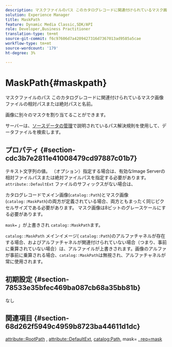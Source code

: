```yaml
---
description: マスクファイルのパス このカタログレコードに関連付けられているマスク画像ファイルの相対パスまたは絶対パスと名前。
solution: Experience Manager
title: MaskPath
feature: Dynamic Media Classic,SDK/API
role: Developer,Business Practitioner
translation-type: tm+mt
source-git-commit: f6c97606d7a4209427316d7367013ad9585a5cae
workflow-type: tm+mt
source-wordcount: '179'
ht-degree: 3%

---
```



# MaskPath{#maskpath}

マスクファイルのパス このカタログレコードに関連付けられているマスク画像ファイルの相対パスまたは絶対パスと名前。

画像に別々のマスクを割り当てることができます。

サーバーは、[ソースデータの管理](/help/aem-is-ir-api/is-api/image-serving-api-ref/c-configuration-and-administration/c-configuration-and-administration.md)で説明されているパス解決規則を使用して、データファイルを検索します。

## プロパティ {#section-cdc3b7e2811e41008479cd97887c01b7}

テキスト文字列の値。 （オプション）指定する場合は、有効なImage Serverの相対ファイルパスまたは絶対ファイルパスを指定する必要があります。 `attribute::DefaultExt` ファイルのサフィックスがない場合は、

カタログレコードでメイン画像(`catalog::Path`)とマスク画像(`catalog::MaskPath`)の両方が定義されている場合、両方ともまったく同じピクセルサイズである必要があります。 マスク画像は8ビットのグレースケールにする必要があります。

`mask=` 」が上書きされ `catalog::MaskPath`ます。

`catalog::MaskPath` メインイメージ(  `catalog::Path`)のアルファチャネルが存在する場合、およびアルファチャネルが関連付けられていない場合（つまり、事前に乗算されていない場合）は、アルファイルが上書きされます。画像のアルファが事前に乗算される場合、`catalog::MaskPath`は無視され、アルファチャネルが常に使用されます。

## 初期設定 {#section-78533e35bfec469ba087cb68a35bb81b}

なし

## 関連項目 {#section-68d262f5949c4959b8723ba44611d1dc}

[attribute::RootPath](/help/aem-is-ir-api/is-api/image-catalog/image-serving-api-ref/c-image-catalog-reference/c-attributes-reference/r-rootpath.md) ,  [attribute::DefaultExt](/help/aem-is-ir-api/is-api/image-catalog/image-serving-api-ref/c-image-catalog-reference/c-attributes-reference/r-defaultext.md),  [catalog:Path](../../../../../../is-api/image-catalog/image-serving-api-ref/c-image-catalog-reference/c-image-svg-data-reference/c-image-data-reference/r-path-cat.md#reference-306afcaff172440ca81b85da8d78213c), mask= [, ](/help/aem-is-ir-api/is-api/http-ref/image-serving-api-ref/c-http-protocol-reference/c-command-reference/r-mask.md) [req=mask](/help/aem-is-ir-api/is-api/http-ref/image-serving-api-ref/c-http-protocol-reference/c-command-reference/r-req/r-req.md)
